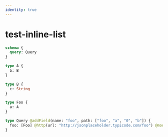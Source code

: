 ```yaml
---
identity: true
---
```


# test-inline-list

```graphql @schema
schema {
  query: Query
}

type A {
  b: B
}

type B {
  c: String
}

type Foo {
  a: A
}

type Query @addField(name: "foo", path: ["foo", "a", "0", "b"]) {
  foo: [Foo] @http(url: "http://jsonplaceholder.typicode.com/foo") @modify(omit: true)
}
```
